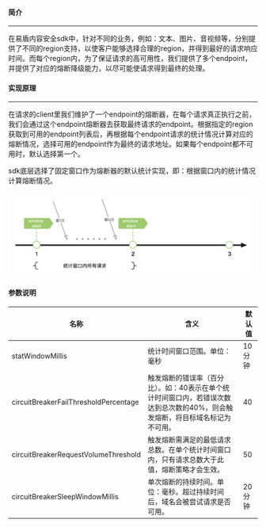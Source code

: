 #### 简介

---

在易盾内容安全sdk中，针对不同的业务，例如：文本、图片、音视频等，分别提供了不同的region支持，以使客户能够选择合理的region，并得到最好的请求响应时间。而每个region内，为了保证请求的高可用性，我们提供了多个endpoint，并提供了对应的熔断降级能力，以尽可能使请求得到最终的处理。

#### 实现原理

---

在请求的client里我们维护了一个endpoint的熔断器，在每个请求真正执行之前，我们会通过这个endpoint熔断器去获取最终请求的endpoint。根据指定的region获取到可用的endpoint列表后，再根据每个endpoint请求的统计情况计算对应的熔断情况，选择可用的endpoint作为最终的请求地址。如果每个endpoint都不可用时，默认选择第一个。

sdk底层选择了固定窗口作为熔断器的默认统计实现，即：根据窗口内的统计情况计算熔断情况。

![.png](assets/水平时间轴.png)

#### 参数说明


| 名称                                    | 含义                                                                | 默认值  |
|---------------------------------------|-------------------------------------------------------------------|------|
| statWindowMillis                      | 统计时间窗口范围。单位：毫秒                                                    | 10分钟 |
| circuitBreakerFailThresholdPercentage | 触发熔断的错误率（百分比）。如：40表示在单个统计时间窗口内，若错误次数达到总次数的40%，则会触发熔断，将目标域名标记为不可用。 | 40   |
| circuitBreakerRequestVolumeThreshold  | 触发熔断需满足的最低请求总数。在单个统计时间窗口内，只有请求总数大于此值，熔断策略才会生效。| 50   |
| circuitBreakerSleepWindowMillis | 单次熔断的持续时间。单位：毫秒。超过持续时间后，域名会被尝试请求是否可用。 | 20分钟 |
